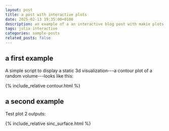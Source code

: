 ```yaml
---
layout: post
title: a post with interactive plots
date: 2025-02-13 19:35:00+0100
description: an example of a an interactive blog post with makie plots
tags: julia interactive
categories: sample-posts
related_posts: false
---
```


## a first example

A simple script to display a static 3d visualization---a contour plot of a random volume---looks like this:

{% include_relative contour.html %}

## a second example

Test plot 2 outputs:

{% include_relative sinc_surface.html %}